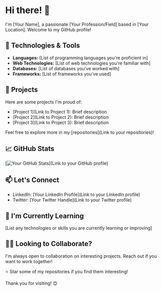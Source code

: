# Hi there! 👋

I'm [Your Name], a passionate [Your Profession/Field] based in [Your Location]. Welcome to my GitHub profile!

## 🔧 Technologies & Tools

- **Languages:** [List of programming languages you're proficient in]
- **Web Technologies:** [List of web technologies you're familiar with]
- **Databases:** [List of databases you've worked with]
- **Frameworks:** [List of frameworks you've used]

## 🚀 Projects

Here are some projects I'm proud of:

- [Project 1](Link to Project 1): Brief description
- [Project 2](Link to Project 2): Brief description
- [Project 3](Link to Project 3): Brief description

Feel free to explore more in my [repositories](Link to your repositories)!

## 📈 GitHub Stats

[![Your GitHub Stats](https://github-readme-stats.vercel.app/api?username=YourUsername&show_icons=true&theme=radical)](Link to your GitHub profile)

## 📫 Let's Connect

- LinkedIn: [Your LinkedIn Profile](Link to your LinkedIn profile)
- Twitter: [Your Twitter Handle](Link to your Twitter profile)

## 🌱 I'm Currently Learning

[List any technologies or skills you are currently learning or improving]

## 👯‍♀️ Looking to Collaborate?

I'm always open to collaboration on interesting projects. Reach out if you want to work together!

⭐️ Star some of my repositories if you find them interesting!

Thank you for visiting! 😊
